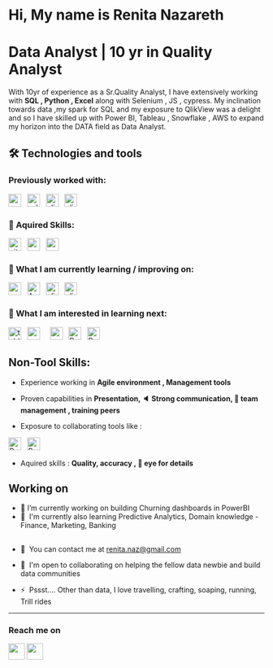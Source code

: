 # Hi, My name is Renita Nazareth
 

# Data Analyst | 10 yr in Quality Analyst 


With 10yr of experience as a Sr.Quality Analyst, I have extensively working with **SQL , Python , Excel** along with Selenium , JS , cypress. My inclination towards data ,my spark for SQL and my exposure to QlikView was a delight and so I have skilled up with  Power BI, Tableau , Snowflake , AWS to expand my horizon into the  DATA field as Data Analyst. 


## 🛠  Technologies and tools

### Previously worked with:
<a href="https://www.python.org/" target="_blank" rel="noreferrer">
<img src="https://img.shields.io/badge/python-282C34?logo=python" alt="py logo" title="py" height="25" /></a>
&nbsp;
<a href="https://www.selenium.dev" target="_blank" rel="noreferrer">
<img src="https://img.shields.io/badge/selenium-282C34?logo=selenium" alt="selenium logo" title="selenium" height="25" /></a>
&nbsp;
<a href="https://www.qlik.com/us/products/qlikview" target="_blank" rel="noreferrer">
<img src="https://img.shields.io/badge/qlik-282C34?logo=qlik" alt="qlik logo" title="qlik" height="25" /></a>
&nbsp;
<a href="https://www.qlik.com/us/products/qlikview" target="_blank" rel="noreferrer">
<img src="https://img.shields.io/badge/MSSQL-black?logo=Microsoft%20SQL%20Server&logoColor=red" alt="qlik logo" title="qlik" height="25" /></a>
&nbsp;

### 📖  Aquired Skills:
<a href="https://git-scm.com/" target="_blank" rel="noreferrer">
<img src="https://img.shields.io/badge/git-282C34?logo=git" alt="git logo" title="git" height="25" /></a>
&nbsp;
<a href="https://www.mysql.com/" target="_blank" rel="noreferrer">
  <img src="https://img.shields.io/badge/mysql-282C34?logo=mysql" alt="my SQL logo" title="mysql" height="25" /></a>
&nbsp;
<a href="https://www.python.org/" target="_blank" rel="noreferrer">
<img src="https://img.shields.io/badge/snowflake-282C34?logo=snowflake" alt="snowflake logo" title="snowflake" height="25" /></a>
&nbsp;

### 📖  What I am currently learning / improving on:

<a href="https://powerbi.microsoft.com/en-in/" target="_blank" rel="noreferrer">
<img src="https://img.shields.io/badge/powerbi-282C34?logo=powerbi" alt="powerbi logo" title="powerbi" height="25" /></a>
&nbsp;
<a href="https://azure.microsoft.com/en-in" target="_blank" rel="noreferrer">
<img src="https://img.shields.io/badge/microsoftazure-282C34?logo=microsoftazure" alt="Azure logo" title="Azure" height="25" /></a>
&nbsp;
<a href="https://www.qlik.com/us/products/qlikview" target="_blank" rel="noreferrer">
<img src="https://img.shields.io/badge/qlik-282C34?logo=qlik" alt="qlik logo" title="qlik" height="25" /></a>
&nbsp; 
<a href="https://www.matillion.com/" target="_blank" rel="noreferrer">
<img src="https://img.shields.io/badge/matillion-black?logo=matillion&logoColor=%232a9df4" alt="qlik logo" title="qlik" height="25" /></a>
&nbsp; 

### 👾   What I am interested in learning next:
<a href="https://www.tableau.com/" target="_blank" rel="noreferrer">
<img src="https://img.shields.io/badge/tableau-282C34?logo=tableau" alt="tableau logo" title="tableau" height="25" /></a>
&nbsp;

<a href="https://pandas.pydata.org/" target="_blank" rel="noreferrer">
<img src="https://img.shields.io/badge/pandas-282C34?logo=pandas" alt="pandas logo" title="pandas" height="25" /></a>
&nbsp;
<a href="https://numpy.org/" target="_blank" rel="noreferrer" 
<img src="https://img.shields.io/badge/numpy-282C34?logo=numpy" alt="numpy logo" title="numpy" height="25" /></a>
&nbsp;
<a href="https://aws.amazon.com/?nc2=h_lg" target="_blank" rel="noreferrer">
<img src="https://img.shields.io/badge/amazonaws-282C34?logo=amazonaws" alt="amazonaws logo" title="amazonaws" height="25" /></a>
&nbsp;
<a href="https://www.r-project.org/about.html" target="_blank" rel="noreferrer">
<img src="https://img.shields.io/badge/microsoftexcel-282C34?logo=microsoftexcel&labelColor=%23217346" alt="R logo" title="R" height="25" /></a>
&nbsp;
<a href="https://www.microsoft.com/en-in/microsoft-365/excel" target="_blank" rel="noreferrer">
<img src="https://img.shields.io/badge/r-282C34?logo=r" alt="R logo" title="R" height="25" /></a>
&nbsp;



## Non-Tool Skills: 
-  Experience working in **Agile environment , Management tools**
-  Proven capabilities in **Presentation, 🔈 Strong communication, 👥 team management , training peers**
-  Exposure to collaborating tools like :
  
   <a href="https://www.microsoft.com/en-in/microsoft-365/excel" target="_blank" rel="noreferrer">
<img src="https://img.shields.io/badge/JIRA-black?logo=Jira&logoColor=%232a9df4" alt="R logo" title="R" height="25" /></a>
&nbsp;
 <a href="https://www.microsoft.com/en-in/microsoft-365/excel" target="_blank" rel="noreferrer">
<img src="https://img.shields.io/badge/confluence-black?logo=confluence&logoColor=%232a9df4" alt="R logo" title="R" height="25" /></a>
&nbsp;

-  Aquired skills : **Quality, accuracy , 🧐 eye for details**

## Working on
* 🔭 I’m currently working on building Churning dashboards in PowerBI
* 🧠  I'm currently also learning Predictive Analytics, Domain knowledge - Finance, Marketing, Banking


## 
* 💬  You can contact me at [renita.naz@gmail.com](mailto:renita.naz@gmail.com)
* 🤝  I'm open to collaborating on helping the fellow data newbie and build data communities
  
* ⚡  Pssst.... Other than data, I love travelling, crafting, soaping, running, Trill rides



-------------------------------------------  
### Reach me on

<p align="left"> <a href="https://www.github.com/renitanaz" target="_blank" rel="noreferrer"><img src="https://raw.githubusercontent.com/danielcranney/readme-generator/main/public/icons/socials/github.svg" width="32" height="32" /></a> <a href="https://www.linkedin.com/in/renita-nazareth-16aba590/" target="_blank" rel="noreferrer"><img src="https://raw.githubusercontent.com/danielcranney/readme-generator/main/public/icons/socials/linkedin.svg" width="32" height="32" /></a></p>

